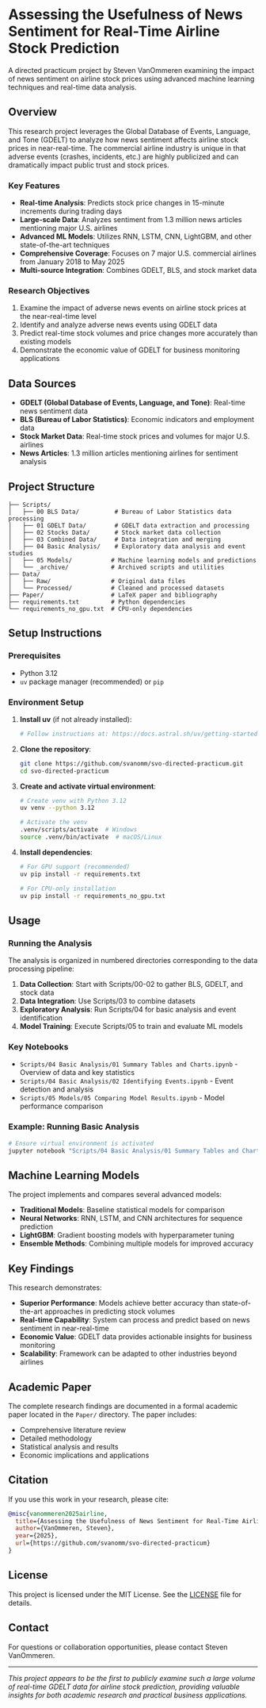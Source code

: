 # Assessing the Usefulness of News Sentiment for Real-Time Airline Stock Prediction

A directed practicum project by Steven VanOmmeren examining the impact of news sentiment on airline stock prices using advanced machine learning techniques and real-time data analysis.

## Overview

This research project leverages the Global Database of Events, Language, and Tone (GDELT) to analyze how news sentiment affects airline stock prices in near-real-time. The commercial airline industry is unique in that adverse events (crashes, incidents, etc.) are highly publicized and can dramatically impact public trust and stock prices.

### Key Features

- **Real-time Analysis**: Predicts stock price changes in 15-minute increments during trading days
- **Large-scale Data**: Analyzes sentiment from 1.3 million news articles mentioning major U.S. airlines
- **Advanced ML Models**: Utilizes RNN, LSTM, CNN, LightGBM, and other state-of-the-art techniques
- **Comprehensive Coverage**: Focuses on 7 major U.S. commercial airlines from January 2018 to May 2025
- **Multi-source Integration**: Combines GDELT, BLS, and stock market data

### Research Objectives

1. Examine the impact of adverse news events on airline stock prices at the near-real-time level
2. Identify and analyze adverse news events using GDELT data
3. Predict real-time stock volumes and price changes more accurately than existing models
4. Demonstrate the economic value of GDELT for business monitoring applications

## Data Sources

- **GDELT (Global Database of Events, Language, and Tone)**: Real-time news sentiment data
- **BLS (Bureau of Labor Statistics)**: Economic indicators and employment data
- **Stock Market Data**: Real-time stock prices and volumes for major U.S. airlines
- **News Articles**: 1.3 million articles mentioning airlines for sentiment analysis

## Project Structure

```
├── Scripts/
│   ├── 00 BLS Data/          # Bureau of Labor Statistics data processing
│   ├── 01 GDELT Data/        # GDELT data extraction and processing
│   ├── 02 Stocks Data/       # Stock market data collection
│   ├── 03 Combined Data/     # Data integration and merging
│   ├── 04 Basic Analysis/    # Exploratory data analysis and event studies
│   ├── 05 Models/           # Machine learning models and predictions
│   └── _archive/            # Archived scripts and utilities
├── Data/
│   ├── Raw/                 # Original data files
│   └── Processed/           # Cleaned and processed datasets
├── Paper/                   # LaTeX paper and bibliography
├── requirements.txt         # Python dependencies
└── requirements_no_gpu.txt  # CPU-only dependencies
```

## Setup Instructions

### Prerequisites

- Python 3.12
- `uv` package manager (recommended) or `pip`

### Environment Setup

1. **Install uv** (if not already installed):
   ```bash
   # Follow instructions at: https://docs.astral.sh/uv/getting-started/installation/
   ```

2. **Clone the repository**:
   ```bash
   git clone https://github.com/svanomm/svo-directed-practicum.git
   cd svo-directed-practicum
   ```

3. **Create and activate virtual environment**:
   ```bash
   # Create venv with Python 3.12
   uv venv --python 3.12
   
   # Activate the venv
   .venv/scripts/activate  # Windows
   source .venv/bin/activate  # macOS/Linux
   ```

4. **Install dependencies**:
   ```bash
   # For GPU support (recommended)
   uv pip install -r requirements.txt
   
   # For CPU-only installation
   uv pip install -r requirements_no_gpu.txt
   ```

## Usage

### Running the Analysis

The analysis is organized in numbered directories corresponding to the data processing pipeline:

1. **Data Collection**: Start with Scripts/00-02 to gather BLS, GDELT, and stock data
2. **Data Integration**: Use Scripts/03 to combine datasets
3. **Exploratory Analysis**: Run Scripts/04 for basic analysis and event identification
4. **Model Training**: Execute Scripts/05 to train and evaluate ML models

### Key Notebooks

- `Scripts/04 Basic Analysis/01 Summary Tables and Charts.ipynb` - Overview of data and key statistics
- `Scripts/04 Basic Analysis/02 Identifying Events.ipynb` - Event detection and analysis
- `Scripts/05 Models/05 Comparing Model Results.ipynb` - Model performance comparison

### Example: Running Basic Analysis

```bash
# Ensure virtual environment is activated
jupyter notebook "Scripts/04 Basic Analysis/01 Summary Tables and Charts.ipynb"
```

## Machine Learning Models

The project implements and compares several advanced models:

- **Traditional Models**: Baseline statistical models for comparison
- **Neural Networks**: RNN, LSTM, and CNN architectures for sequence prediction
- **LightGBM**: Gradient boosting models with hyperparameter tuning
- **Ensemble Methods**: Combining multiple models for improved accuracy

## Key Findings

This research demonstrates:

- **Superior Performance**: Models achieve better accuracy than state-of-the-art approaches in predicting stock volumes
- **Real-time Capability**: System can process and predict based on news sentiment in near-real-time
- **Economic Value**: GDELT data provides actionable insights for business monitoring
- **Scalability**: Framework can be adapted to other industries beyond airlines

## Academic Paper

The complete research findings are documented in a formal academic paper located in the `Paper/` directory. The paper includes:

- Comprehensive literature review
- Detailed methodology
- Statistical analysis and results
- Economic implications and applications

## Citation

If you use this work in your research, please cite:

```bibtex
@misc{vanommeren2025airline,
  title={Assessing the Usefulness of News Sentiment for Real-Time Airline Stock Prediction},
  author={VanOmmeren, Steven},
  year={2025},
  url={https://github.com/svanomm/svo-directed-practicum}
}
```

## License

This project is licensed under the MIT License. See the [LICENSE](LICENSE) file for details.

## Contact

For questions or collaboration opportunities, please contact Steven VanOmmeren.

---

*This project appears to be the first to publicly examine such a large volume of real-time GDELT data for airline stock prediction, providing valuable insights for both academic research and practical business applications.*